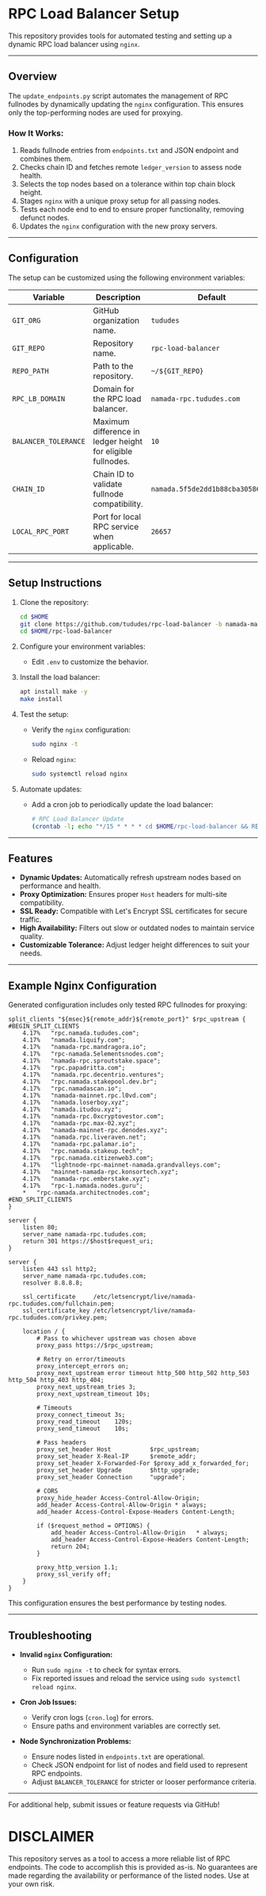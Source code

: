 
# RPC Load Balancer Setup

This repository provides tools for automated testing and setting up a dynamic RPC load balancer using `nginx`.

---

## Overview

The `update_endpoints.py` script automates the management of RPC fullnodes by dynamically updating the `nginx` configuration. This ensures only the top-performing nodes are used for proxying.

### How It Works:
1. Reads fullnode entries from `endpoints.txt` and JSON endpoint and combines them.
2. Checks chain ID and fetches remote `ledger_version` to assess node health.
3. Selects the top nodes based on a tolerance within top chain block height.
4. Stages `nginx` with a unique proxy setup for all passing nodes.
5. Tests each node end to end to ensure proper functionality, removing defunct nodes.
6. Updates the `nginx` configuration with the new proxy servers.

---

## Configuration

The setup can be customized using the following environment variables:

| Variable              | Description                                                  | Default                         |
|-----------------------|--------------------------------------------------------------|---------------------------------|
| `GIT_ORG`            | GitHub organization name.                                    | `tududes`                      |
| `GIT_REPO`           | Repository name.                                             | `rpc-load-balancer`            |
| `REPO_PATH`          | Path to the repository.                                      | `~/${GIT_REPO}`                |
| `RPC_LB_DOMAIN`      | Domain for the RPC load balancer.                            | `namada-rpc.tududes.com`       |
| `BALANCER_TOLERANCE` | Maximum difference in ledger height for eligible fullnodes.  | `10`                            |
| `CHAIN_ID`           | Chain ID to validate fullnode compatibility.                 | `namada.5f5de2dd1b88cba30586420` |
| `LOCAL_RPC_PORT`     | Port for local RPC service when applicable.                  | `26657`                        |

---

## Setup Instructions

1. Clone the repository:
   ```bash
   cd $HOME
   git clone https://github.com/tududes/rpc-load-balancer -b namada-mainnet
   cd $HOME/rpc-load-balancer
   ```

2. Configure your environment variables:
   - Edit `.env` to customize the behavior.

3. Install the load balancer:
   ```bash
   apt install make -y
   make install
   ```

4. Test the setup:
   - Verify the `nginx` configuration:
     ```bash
     sudo nginx -t
     ```
   - Reload `nginx`:
     ```bash
     sudo systemctl reload nginx
     ```

5. Automate updates:
   - Add a cron job to periodically update the load balancer:
     ```bash
     # RPC Load Balancer Update
     (crontab -l; echo "*/15 * * * * cd $HOME/rpc-load-balancer && REPO_PATH=$HOME/rpc-load-balancer make cron-nogit >> cron.log 2>&1") | crontab -
     ```

---

## Features

- **Dynamic Updates:** Automatically refresh upstream nodes based on performance and health.
- **Proxy Optimization:** Ensures proper `Host` headers for multi-site compatibility.
- **SSL Ready:** Compatible with Let's Encrypt SSL certificates for secure traffic.
- **High Availability:** Filters out slow or outdated nodes to maintain service quality.
- **Customizable Tolerance:** Adjust ledger height differences to suit your needs.

---

## Example Nginx Configuration

Generated configuration includes only tested RPC fullnodes for proxying:

```nginx
split_clients "${msec}${remote_addr}${remote_port}" $rpc_upstream {
#BEGIN_SPLIT_CLIENTS
	4.17%	"rpc.namada.tududes.com";
	4.17%	"namada.liquify.com";
	4.17%	"namada-rpc.mandragora.io";
	4.17%	"rpc-namada.5elementsnodes.com";
	4.17%	"namada-rpc.sproutstake.space";
	4.17%	"rpc.papadritta.com";
	4.17%	"namada.rpc.decentrio.ventures";
	4.17%	"rpc.namada.stakepool.dev.br";
	4.17%	"rpc.namadascan.io";
	4.17%	"namada-mainnet.rpc.l0vd.com";
	4.17%	"namada.loserboy.xyz";
	4.17%	"namada.itudou.xyz";
	4.17%	"namada-rpc.0xcryptovestor.com";
	4.17%	"namada-rpc.max-02.xyz";
	4.17%	"namada-mainnet-rpc.denodes.xyz";
	4.17%	"namada.rpc.liveraven.net";
	4.17%	"namada-rpc.palamar.io";
	4.17%	"rpc.namada.stakeup.tech";
	4.17%	"rpc.namada.citizenweb3.com";
	4.17%	"lightnode-rpc-mainnet-namada.grandvalleys.com";
	4.17%	"mainnet-namada-rpc.konsortech.xyz";
	4.17%	"namada-rpc.emberstake.xyz";
	4.17%	"rpc-1.namada.nodes.guru";
	*	"rpc-namada.architectnodes.com";
#END_SPLIT_CLIENTS
}

server {
	listen 80;
	server_name namada-rpc.tududes.com;
	return 301 https://$host$request_uri;
}

server {
    listen 443 ssl http2;
    server_name namada-rpc.tududes.com;
    resolver 8.8.8.8;

    ssl_certificate     /etc/letsencrypt/live/namada-rpc.tududes.com/fullchain.pem;
    ssl_certificate_key /etc/letsencrypt/live/namada-rpc.tududes.com/privkey.pem;

    location / {
        # Pass to whichever upstream was chosen above
        proxy_pass https://$rpc_upstream;

        # Retry on error/timeouts
        proxy_intercept_errors on;
        proxy_next_upstream error timeout http_500 http_502 http_503 http_504 http_403 http_404;
        proxy_next_upstream_tries 3;
        proxy_next_upstream_timeout 10s;

        # Timeouts
        proxy_connect_timeout 3s;
        proxy_read_timeout    120s;
        proxy_send_timeout    10s;

        # Pass headers
        proxy_set_header Host           $rpc_upstream;
        proxy_set_header X-Real-IP      $remote_addr;
        proxy_set_header X-Forwarded-For $proxy_add_x_forwarded_for;
        proxy_set_header Upgrade        $http_upgrade;
        proxy_set_header Connection     "upgrade";

        # CORS
        proxy_hide_header Access-Control-Allow-Origin;
        add_header Access-Control-Allow-Origin * always;
        add_header Access-Control-Expose-Headers Content-Length;

        if ($request_method = OPTIONS) {
            add_header Access-Control-Allow-Origin   * always;
            add_header Access-Control-Expose-Headers Content-Length;
            return 204;
        }

        proxy_http_version 1.1;
        proxy_ssl_verify off;
    }
}
```

This configuration ensures the best performance by testing nodes.

---

## Troubleshooting

- **Invalid `nginx` Configuration:**
  - Run `sudo nginx -t` to check for syntax errors.
  - Fix reported issues and reload the service using `sudo systemctl reload nginx`.

- **Cron Job Issues:**
  - Verify cron logs (`cron.log`) for errors.
  - Ensure paths and environment variables are correctly set.

- **Node Synchronization Problems:**
  - Ensure nodes listed in `endpoints.txt` are operational.
  - Check JSON endpoint for list of nodes and field used to represent RPC endpoints.
  - Adjust `BALANCER_TOLERANCE` for stricter or looser performance criteria.

---

For additional help, submit issues or feature requests via GitHub!

# DISCLAIMER
This repository serves as a tool to access a more reliable list of RPC endpoints. The code to accomplish this is provided as-is. No guarantees are made regarding the availability or performance of the listed nodes. Use at your own risk.
